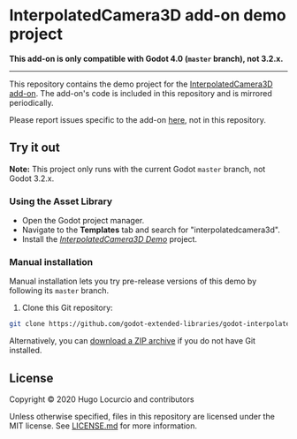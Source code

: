 # InterpolatedCamera3D add-on demo project

**This add-on is only compatible with Godot 4.0 (`master` branch), not 3.2.x.**

___

This repository contains the demo project for the
[InterpolatedCamera3D add-on](https://github.com/godot-extended-libraries/godot-interpolated-camera3d).
The add-on's code is included in this repository and is mirrored periodically.

Please report issues specific to the add-on
[here](https://github.com/godot-extended-libraries/godot-interpolated-camera3d), not in this repository.

## Try it out

**Note:** This project only runs with the current Godot `master` branch, not Godot 3.2.x.

### Using the Asset Library

- Open the Godot project manager.
- Navigate to the **Templates** tab and search for "interpolatedcamera3d".
- Install the [*InterpolatedCamera3D Demo*](https://godotengine.org/asset-library/asset/740) project.

### Manual installation

Manual installation lets you try pre-release versions of this demo by following its
`master` branch.

1. Clone this Git repository:

```bash
git clone https://github.com/godot-extended-libraries/godot-interpolated-camera3d-demo.git
```

Alternatively, you can
[download a ZIP archive](https://github.com/godot-extended-libraries/godot-interpolated-camera3d-demo/archive/master.zip)
if you do not have Git installed.

## License

Copyright © 2020 Hugo Locurcio and contributors

Unless otherwise specified, files in this repository are licensed under the
MIT license. See [LICENSE.md](LICENSE.md) for more information.

